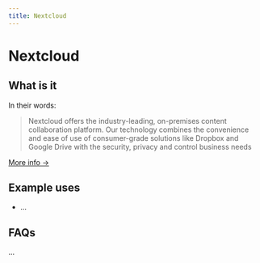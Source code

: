 ```yaml
---
title: Nextcloud
---
```


# Nextcloud

## What is it

In their words:

> Nextcloud offers the industry-leading, on-premises content collaboration platform.
> Our technology combines the convenience and ease of use of consumer-grade solutions like Dropbox and Google Drive with the security, privacy and control business needs

[More info →](https://nextcloud.com/about/)

## Example uses

- ...

## FAQs

...
